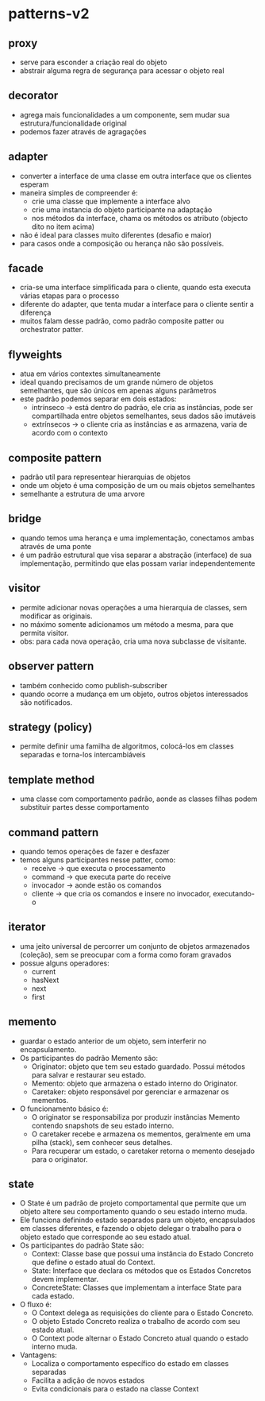 # patterns-v2

## proxy
- serve para esconder a criação real do objeto
- abstrair alguma regra de segurança para acessar o objeto real

## decorator
- agrega mais funcionalidades a um componente, sem mudar sua estrutura/funcionalidade original
- podemos fazer através de agragações

## adapter
- converter a interface de uma classe em outra interface que os clientes esperam
- maneira simples de compreender é:
  - crie uma classe que implemente a interface alvo
  - crie uma instancia do objeto participante na adaptação
  - nos métodos da interface, chama os métodos os atributo (objecto dito no item acima)
- não é ideal para classes muito diferentes (desafio e maior)
- para casos onde a composição ou herança não são possíveis.

## facade
- cria-se uma interface simplificada para o cliente, quando esta executa várias etapas para o processo
- diferente do adapter, que tenta mudar a interface para o cliente sentir a diferença
- muitos falam desse padrão, como padrão composite patter ou orchestrator patter.

## flyweights
- atua em vários contextes simultaneamente
- ideal quando precisamos de um grande número de objetos semelhantes, que são únicos em apenas alguns parâmetros
- este padrão podemos separar em dois estados:
  - intrínseco -> está dentro do padrão, ele cria as instâncias, pode ser compartilhada entre objetos semelhantes, seus dados são imutáveis
  - extrínsecos -> o cliente cria as instâncias e as armazena, varia de acordo com o contexto

## composite pattern
- padrão utíl para representear hierarquias de objetos
- onde um objeto é uma composição de um ou mais objetos semelhantes
- semelhante a estrutura de uma arvore

## bridge
- quando temos uma herança e uma implementação, conectamos ambas através de uma ponte
- é um padrão estrutural que visa separar a abstração (interface) de sua implementação, permitindo que elas possam variar independentemente

## visitor
- permite adicionar novas operações a uma hierarquia de classes, sem modificar as  originais.
- no máximo somente adicionamos um método a mesma, para que permita visitor.
- obs: para cada nova operação, cria uma nova subclasse de visitante.

## observer pattern
- também conhecido como publish-subscriber
- quando ocorre a mudança em um objeto, outros objetos interessados são notificados.

## strategy (policy)
- permite definir uma familha de algoritmos, colocá-los em classes separadas e torna-los intercambiáveis

## template method
- uma classe com comportamento padrão, aonde as classes filhas podem substituir partes desse comportamento

## command pattern
- quando temos operações de fazer e desfazer
- temos alguns participantes nesse patter, como:
  - receive -> que executa o processamento
  - command -> que executa parte do receive
  - invocador -> aonde estão os comandos
  - cliente -> que cria os comandos e insere no invocador, executando-o

## iterator
- uma jeito universal de percorrer um conjunto de objetos armazenados (coleção), sem se preocupar com a forma como foram gravados
- possue alguns operadores:
  -  current
  - hasNext
  - next
  - first

## memento
- guardar o estado anterior de um objeto, sem interferir no encapsulamento.
- Os participantes do padrão Memento são:
  - Originator: objeto que tem seu estado guardado. Possui métodos para salvar e restaurar seu estado.
  - Memento: objeto que armazena o estado interno do Originator.
  - Caretaker: objeto responsável por gerenciar e armazenar os mementos.
- O funcionamento básico é:
  - O originator se responsabiliza por produzir instâncias Memento contendo snapshots de seu estado interno.
  - O caretaker recebe e armazena os mementos, geralmente em uma pilha (stack), sem conhecer seus detalhes.
  - Para recuperar um estado, o caretaker retorna o memento desejado para o originator.


## state
- O State é um padrão de projeto comportamental que permite que um objeto altere seu comportamento quando o seu estado interno muda.
- Ele funciona definindo estado separados para um objeto, encapsulados em classes diferentes, e fazendo o objeto delegar o trabalho para o objeto estado que corresponde ao seu estado atual.
- Os participantes do padrão State são:
  - Context: Classe base que possui uma instância do Estado Concreto que define o estado atual do Context.
  - State: Interface que declara os métodos que os Estados Concretos devem implementar.
  - ConcreteState: Classes que implementam a interface State para cada estado.
- O fluxo é:
  - O Context delega as requisições do cliente para o Estado Concreto.
  - O objeto Estado Concreto realiza o trabalho de acordo com seu estado atual.
  - O Context pode alternar o Estado Concreto atual quando o estado interno muda.
- Vantagens:
  - Localiza o comportamento específico do estado em classes separadas
  - Facilita a adição de novos estados
  - Evita condicionais para o estado na classe Context
